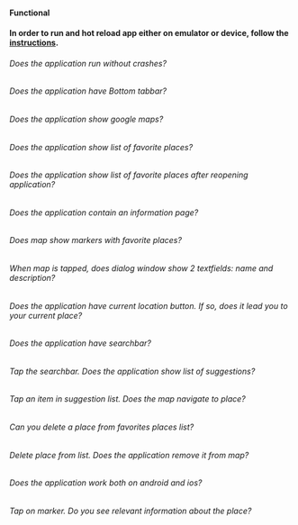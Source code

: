 #### Functional

#### In order to run and hot reload app either on emulator or device, follow the [instructions](https://docs.flutter.dev/get-started/test-drive?tab=androidstudio#run-the-app).

###### Does the application run without crashes?

###### Does the application have Bottom tabbar?

###### Does the application show google maps?

###### Does the application show list of favorite places?

###### Does the application show list of favorite places after reopening application?

###### Does the application contain an information page?

###### Does map show markers with favorite places?

###### When map is tapped, does dialog window show 2 textfields: name and description?

###### Does the application have current location button. If so, does it lead you to your current place?

###### Does the application have searchbar?

###### Tap the searchbar. Does the application show list of suggestions?

###### Tap an item in suggestion list. Does the map navigate to place?

###### Can you delete a place from favorites places list?

###### Delete place from list. Does the application remove it from map?

###### Does the application work both on android and ios?

###### Tap on marker. Do you see relevant information about the place?
